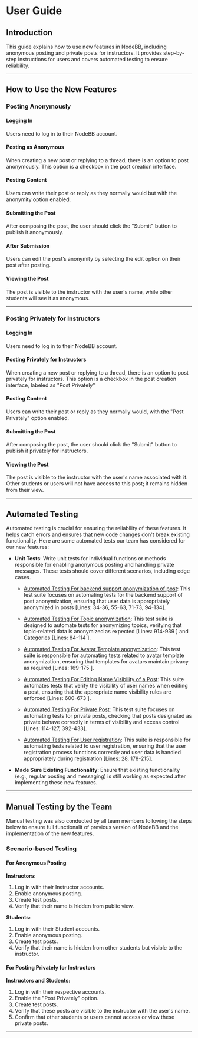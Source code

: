 # User Guide

## Introduction

This guide explains how to use new features in NodeBB, including anonymous posting and private posts for instructors. It provides step-by-step instructions for users and covers automated testing to ensure reliability.

---

## How to Use the New Features

### Posting Anonymously

#### Logging In

Users need to log in to their NodeBB account.

#### Posting as Anonymous

When creating a new post or replying to a thread, there is an option to post anonymously. This option is a checkbox in the post creation interface.

#### Posting Content

Users can write their post or reply as they normally would but with the anonymity option enabled.

#### Submitting the Post

After composing the post, the user should click the "Submit" button to publish it anonymously.

#### After Submission

Users can edit the post’s anonymity by selecting the edit option on their post after posting.

#### Viewing the Post

The post is visible to the instructor with the user's name, while other students will see it as anonymous.

---

### Posting Privately for Instructors

#### Logging In

Users need to log in to their NodeBB account.

#### Posting Privately for Instructors

When creating a new post or replying to a thread, there is an option to post privately for instructors. This option is a checkbox in the post creation interface, labeled as "Post Privately"

#### Posting Content

Users can write their post or reply as they normally would, with the "Post Privately" option enabled.

#### Submitting the Post

After composing the post, the user should click the "Submit" button to publish it privately for instructors.

#### Viewing the Post

The post is visible to the instructor with the user's name associated with it. Other students or users will not have access to this post; it remains hidden from their view.

---

## Automated Testing

Automated testing is crucial for ensuring the reliability of these features. It helps catch errors and ensures that new code changes don't break existing functionality. Here are some automated tests our team has considered for our new features:

- **Unit Tests**: Write unit tests for individual functions or methods responsible for enabling anonymous posting and handling private messages. These tests should cover different scenarios, including edge cases.

  - [Automated Testing For backend support anonymization of post](test/posts.js): This test suite focuses on automating tests for the backend support of post anonymization, ensuring that user data is appropriately anonymized in posts [Lines: 34-36, 55-63, 71-73, 94-134].

  - [Automated Testing For Topic anonymization](test/topics.js): This test suite is designed to automate tests for anonymizing topics, verifying that topic-related data is anonymized as expected [Lines: 914-939 ] and [Categories](test/categories.js) [Lines: 84-114 ].

  - [Automated Testing For Avatar Template anonymization](test/template-helpers.js): This test suite is responsible for automating tests related to avatar template anonymization, ensuring that templates for avatars maintain privacy as required [Lines: 169-175 ].

  - [Automated Testing For Editing Name Visibility of a Post](test/posts.js): This suite automates tests that verify the visibility of user names when editing a post, ensuring that the appropriate name visibility rules are enforced [Lines: 600-673 ].

  - [Automated Testing For Private Post](test/topics.js): This test suite focuses on automating tests for private posts, checking that posts designated as private behave correctly in terms of visibility and access control [Lines: 114-127, 392-433].

  - [Automated Testing For User registration](test/user.js): This suite is responsible for automating tests related to user registration, ensuring that the user registration process functions correctly and user data is handled appropriately during registration [Lines: 28, 178-215].

- **Made Sure Existing Functionality**: Ensure that existing functionality (e.g., regular posting and messaging) is still working as expected after implementing these new features.

---

## Manual Testing by the Team

Manual testing was also conducted by all team members following the steps below to ensure full functionalit of previous version of NodeBB and the implementation of the new features. 

### Scenario-based Testing

#### For Anonymous Posting

**Instructors:**

1. Log in with their Instructor accounts.
2. Enable anonymous posting.
3. Create test posts.
4. Verify that their name is hidden from public view.

**Students:**

1. Log in with their Student accounts.
2. Enable anonymous posting.
3. Create test posts.
4. Verify that their name is hidden from other students but visible to the instructor.

#### For Posting Privately for Instructors

**Instructors and Students:**

1. Log in with their respective accounts.
2. Enable the "Post Privately" option.
3. Create test posts.
4. Verify that these posts are visible to the instructor with the user's name.
5. Confirm that other students or users cannot access or view these private posts.

---
